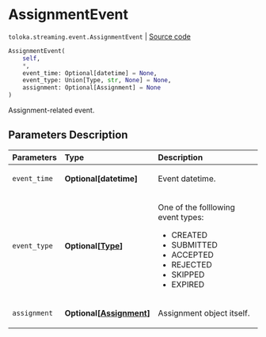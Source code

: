# AssignmentEvent
`toloka.streaming.event.AssignmentEvent` | [Source code](https://github.com/Toloka/toloka-kit/blob/v1.0.1/src/streaming/event.py#L27)

```python
AssignmentEvent(
    self,
    *,
    event_time: Optional[datetime] = None,
    event_type: Union[Type, str, None] = None,
    assignment: Optional[Assignment] = None
)
```

Assignment-related event.

## Parameters Description

| Parameters | Type | Description |
| :----------| :----| :-----------|
`event_time`|**Optional\[datetime\]**|<p>Event datetime.</p>
`event_type`|**Optional\[[Type](toloka.streaming.event.AssignmentEvent.Type.md)\]**|<p>One of the folllowing event types:<ul><li>CREATED</li><li>SUBMITTED</li><li>ACCEPTED</li><li>REJECTED</li><li>SKIPPED</li><li>EXPIRED</li></ul></p>
`assignment`|**Optional\[[Assignment](toloka.client.assignment.Assignment.md)\]**|<p>Assignment object itself.</p>
